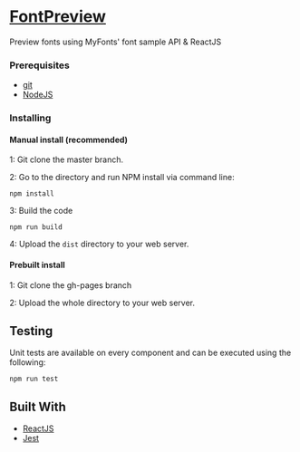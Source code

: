 # [FontPreview](https://markberube.github.io/FontPreview/)

Preview fonts using MyFonts' font sample API & ReactJS

### Prerequisites

* [git](https://git-scm.com/downloads)
* [NodeJS](https://nodejs.org/en/)

### Installing

#### Manual install (recommended)

1: Git clone the master branch.

2: Go to the directory and run NPM install via command line:
```
npm install
```

3: Build the code
```
npm run build
```

4: Upload the `dist` directory to your web server.

#### Prebuilt install

1: Git clone the gh-pages branch

2: Upload the whole directory to your web server.

## Testing

Unit tests are available on every component and can be executed using the following:
```
npm run test
```

## Built With

* [ReactJS](https://reactjs.org)
* [Jest](http://jestjs.io/)
